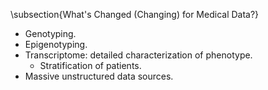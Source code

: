 \subsection{What's Changed (Changing) for Medical Data?}

* Genotyping.
* Epigenotyping.
* Transcriptome: detailed characterization of phenotype.
    * Stratification of patients.
* Massive unstructured data sources.

